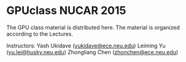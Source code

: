 # GPUclass NUCAR 2015

The GPU class material is distributed here. The material is organized 
according to the Lectures.

Instructors:
Yash Ukidave (yukidave@ece.neu.edu)
Leiming Yu   (yu.lei@husky.neu.edu)
Zhongliang Chen (zhonchen@ece.neu.edu)

